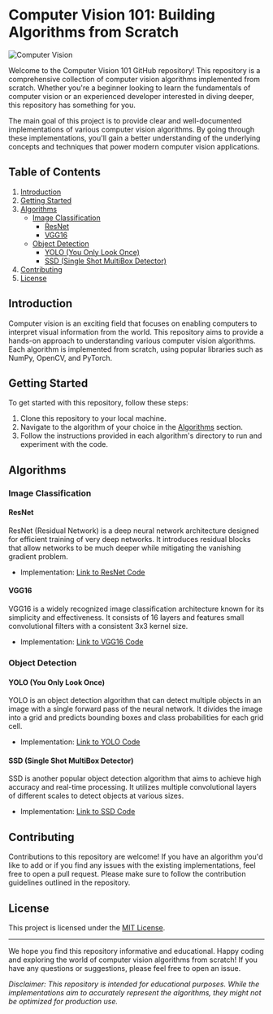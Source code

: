 # Computer Vision 101: Building Algorithms from Scratch

![Computer Vision](https://s41256.pcdn.co/wp-content/uploads/2019/04/SLIDER-Appen_image_annotation_05.jpg)

Welcome to the Computer Vision 101 GitHub repository! This repository is a comprehensive collection of computer vision algorithms implemented from scratch. Whether you're a beginner looking to learn the fundamentals of computer vision or an experienced developer interested in diving deeper, this repository has something for you.

The main goal of this project is to provide clear and well-documented implementations of various computer vision algorithms. By going through these implementations, you'll gain a better understanding of the underlying concepts and techniques that power modern computer vision applications.

## Table of Contents

1. [Introduction](#introduction)
2. [Getting Started](#getting-started)
3. [Algorithms](#algorithms)
    - [Image Classification](#image-classification)
        - [ResNet](#resnet)
        - [VGG16](#vgg16)
    - [Object Detection](#object-detection)
        - [YOLO (You Only Look Once)](#yolo)
        - [SSD (Single Shot MultiBox Detector)](#ssd)
4. [Contributing](#contributing)
5. [License](#license)

## Introduction <a name="introduction"></a>

Computer vision is an exciting field that focuses on enabling computers to interpret visual information from the world. This repository aims to provide a hands-on approach to understanding various computer vision algorithms. Each algorithm is implemented from scratch, using popular libraries such as NumPy, OpenCV, and PyTorch.

## Getting Started <a name="getting-started"></a>

To get started with this repository, follow these steps:

1. Clone this repository to your local machine.
2. Navigate to the algorithm of your choice in the [Algorithms](#algorithms) section.
3. Follow the instructions provided in each algorithm's directory to run and experiment with the code.

## Algorithms <a name="algorithms"></a>

### Image Classification <a name="image-classification"></a>

#### ResNet <a name="resnet"></a>

ResNet (Residual Network) is a deep neural network architecture designed for efficient training of very deep networks. It introduces residual blocks that allow networks to be much deeper while mitigating the vanishing gradient problem.

- Implementation: [Link to ResNet Code](/image_classification/resnet)

#### VGG16 <a name="vgg16"></a>

VGG16 is a widely recognized image classification architecture known for its simplicity and effectiveness. It consists of 16 layers and features small convolutional filters with a consistent 3x3 kernel size.

- Implementation: [Link to VGG16 Code](/image_classification/vgg16)

### Object Detection <a name="object-detection"></a>

#### YOLO (You Only Look Once) <a name="yolo"></a>

YOLO is an object detection algorithm that can detect multiple objects in an image with a single forward pass of the neural network. It divides the image into a grid and predicts bounding boxes and class probabilities for each grid cell.

- Implementation: [Link to YOLO Code](/object_detection/yolo)

#### SSD (Single Shot MultiBox Detector) <a name="ssd"></a>

SSD is another popular object detection algorithm that aims to achieve high accuracy and real-time processing. It utilizes multiple convolutional layers of different scales to detect objects at various sizes.

- Implementation: [Link to SSD Code](/object_detection/ssd)

## Contributing <a name="contributing"></a>

Contributions to this repository are welcome! If you have an algorithm you'd like to add or if you find any issues with the existing implementations, feel free to open a pull request. Please make sure to follow the contribution guidelines outlined in the repository.

## License <a name="license"></a>

This project is licensed under the [MIT License](LICENSE).

---

We hope you find this repository informative and educational. Happy coding and exploring the world of computer vision algorithms from scratch! If you have any questions or suggestions, please feel free to open an issue.

*Disclaimer: This repository is intended for educational purposes. While the implementations aim to accurately represent the algorithms, they might not be optimized for production use.*